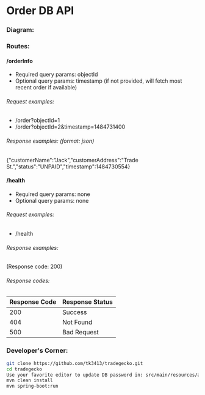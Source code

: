 # Order DB API

### Diagram:


### Routes:
#### /orderInfo 
* Required query params: objectId
* Optional query params: timestamp (if not provided, will fetch most recent order if available)
###### Request examples: 
* /order?objectId=1 
* /order?objectId=2&timestamp=1484731400

###### Response examples: (format: json)
{"customerName":"Jack","customerAddress":"Trade St.","status":"UNPAID","timestamp":1484730554}


#### /health
* Required query params: none
* Optional query params: none

###### Request examples: 
* /health

###### Response examples:
(Response code: 200)

###### Response codes:
| Response Code | Response Status |
|---------------|-----------------|
| 200           | Success         |
| 404           | Not Found       |
| 500           | Bad Request     |

### Developer's Corner:
```bash
git clone https://github.com/tk3413/tradegecko.git
cd tradegecko
Use your favorite editor to update DB password in: src/main/resources/application.properties
mvn clean install
mvn spring-boot:run
```